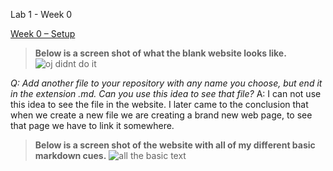 Lab 1 - Week 0

[Week 0 – Setup](https://ucsd-cse15l-f22.github.io/week/week0/)

> **Below is a screen shot of what the blank website looks like.**
![oj didnt do it](https://user-images.githubusercontent.com/66755589/192164130-73501410-0c6f-4eb0-8e0b-0096f5bcfd60.png)

*Q: Add another file to your repository with any name you choose, but end it in the extension .md. Can you use this idea to see that file?*
A: I can not use this idea to see the file in the website. I later came to the conclusion that when we create a new file we are creating a brand new web page, to see that page we have to link it somewhere.

> **Below is a screen shot of the website with all of my different basic markdown cues.**
![all the basic text](https://user-images.githubusercontent.com/66755589/192222356-06192ac9-a3e1-43af-92f0-2504b38b3e9f.png)
